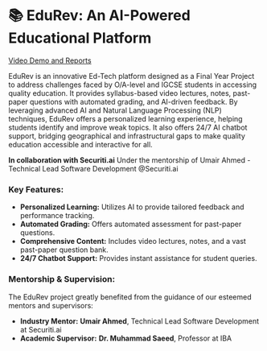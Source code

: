 # 📚 EduRev: An AI-Powered Educational Platform

[Video Demo and Reports](https://drive.google.com/drive/folders/1M-CHQxZaZVF6WU_q2H01Df41qvAAvOqo?usp=sharing)

EduRev is an innovative Ed-Tech platform designed as a Final Year Project to address challenges faced by O/A-level and IGCSE students in accessing quality education.
It provides syllabus-based video lectures, notes, past-paper questions with automated grading, and AI-driven feedback.
By leveraging advanced AI and Natural Language Processing (NLP) techniques, EduRev offers a personalized learning experience, helping students identify and improve weak topics.
It also offers 24/7 AI chatbot support, bridging geographical and infrastructural gaps to make quality education accessible and interactive for all.

**In collaboration with Securiti.ai**
Under the mentorship of Umair Ahmed - Technical Lead Software Development @Securiti.ai

### Key Features:

* **Personalized Learning:** Utilizes AI to provide tailored feedback and performance tracking.
* **Automated Grading:** Offers automated assessment for past-paper questions.
* **Comprehensive Content:** Includes video lectures, notes, and a vast past-paper question bank.
* **24/7 Chatbot Support:** Provides instant assistance for student queries.

### Mentorship & Supervision:

The EduRev project greatly benefited from the guidance of our esteemed mentors and supervisors:

* **Industry Mentor:** **Umair Ahmed**, Technical Lead Software Development at Securiti.ai
* **Academic Supervisor:** **Dr. Muhammad Saeed**, Professor at IBA
